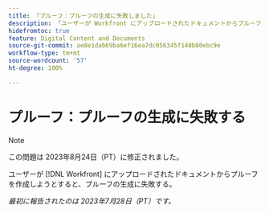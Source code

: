 ```yaml
---
title: 「プルーフ：プルーフの生成に失敗しました」
description: 「ユーザーが Workfront にアップロードされたドキュメントからプルーフを作成しようとすると、プルーフの生成に失敗する。」
hidefromtoc: true
feature: Digital Content and Documents
source-git-commit: ae8e1dab69ba6ef16ea7dc056345f140b80ebc9e
workflow-type: tm+mt
source-wordcount: '57'
ht-degree: 100%

---
```



# プルーフ：プルーフの生成に失敗する

<!--Wf and WFP TOCs-->

>[!NOTE]
>
>この問題は 2023年8月24日（PT）に修正されました。

ユーザーが [!DNL Workfront] にアップロードされたドキュメントからプルーフを作成しようとすると、プルーフの生成に失敗する。

_最初に報告されたのは 2023年7月28日（PT）です。_

